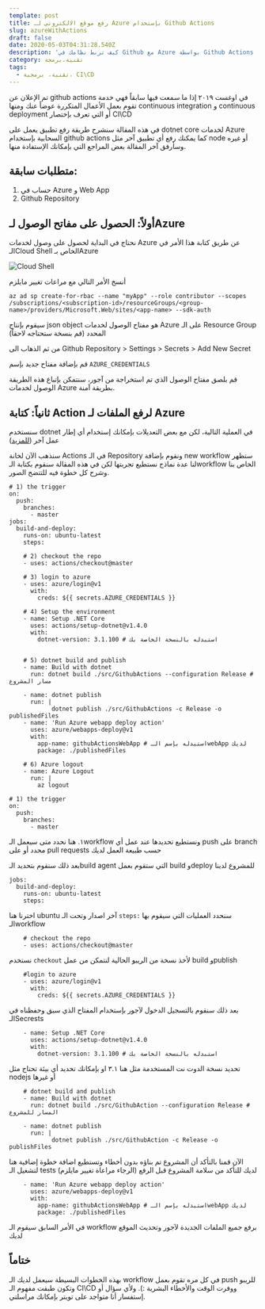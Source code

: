 ```yaml
---
template: post
title: رفع موقع الالكتروني لـ Azure بإستخدام Github Actions
slug: azureWithActions
draft: false
date: 2020-05-03T04:31:28.540Z
description: 'كيف تربط نظامك في Github مع Azure بواسطة Github Actions '
category: تقنية،برمجة
tags:
  - تقنية، برمجية، CI\CD
---
```

تم الإعلان عن github actions في اوغست ٢٠١٩ إذا ما سمعت فيها سابقاً فهي خدمة تقوم بعمل الأعمال المتكررة عوضاً عنك ومنها continuous integration و continuous deployment أو التي تعرف بإختصار CI\CD

في هذه المقالة سنشرح طريقة رفع تطبيق يعمل على dotnet core لخدمات Azure السحابية بإستخدام github actions كما يمكنك رفع أي تطبيق آخر مثل node أو غيره وسأرفق آخر المقالة بعض المراجع التي بإمكانك الإستفادة منها.

## متطلبات سابقة:

1. حساب في Azure و Web App
2. Github Repository


## أولاً: الحصول على مفاتح الوصول لـAzure

نحتاج في البداية لحصول على وصول لخدمات Azure عن طريق كتابة هذا الأمر في الـCloud Shell الخاص بـAzure 

![Cloud Shell](/media/screen-shot-2020-05-03-at-9.23.21-pm.png "Cloud Shell")

أنسخ الأمر التالي مع مراعات تغيير مايلزم

```
az ad sp create-for-rbac --name "myApp" --role contributor --scopes /subscriptions/<subscription-id>/resourceGroups/<group-name>/providers/Microsoft.Web/sites/<app-name> --sdk-auth
```

سيقوم بإنتاج json object هو مفتاح الوصول لخدمات Azure على الـ Resource Group المحدد (قم بنسخة ستحتاجه لاحقاً)

من ثم الذهاب الى Github Repository > Settings > Secrets > Add New Secret

قم بإضافة مفتاح جديد بإسم `AZURE_CREDENTIALS`

قم بلصق مفتاح الوصول الذي تم استخراجة من آجور، سنتمكن بإتباع هذه الطريقة الوصول لخدمات Azure بطريقة آمنة.

## ثانياً: كتابة Action لرفع الملفات لـ Azure

سنستخدم dotnet في العملية التالية، لكن مع بعض التعديلات بإمكانك إستخدام أي إطار عمل آخر ([للمزيد](https://docs.microsoft.com/en-us/azure/app-service/deploy-github-actions))

سنذهب الآن لخانة Actions في الـ Repository ونقوم بإضافة new workflow ستظهر لنا عدة نماذج نستطيع تجربتها لكن في هذه المقالة سنقوم بكتابة الـworkflow الخاص بنا وشرح كل خطوة فيه للتتضح الصور.

```
# 1) the trigger
on:
  push:
    branches:
      - master
jobs:
  build-and-deploy:
    runs-on: ubuntu-latest
    steps:

    # 2) checkout the repo
    - uses: actions/checkout@master
    
    # 3) login to azure
    - uses: azure/login@v1
      with:
        creds: ${{ secrets.AZURE_CREDENTIALS }}
    
    # 4) Setup the environment
    - name: Setup .NET Core
      uses: actions/setup-dotnet@v1.4.0
      with:
        dotnet-version: 3.1.100 # استبدله بالنسخة الخاصة بك

    
    # 5) dotnet build and publish
    - name: Build with dotnet
      run: dotnet build ./src/GithubActions --configuration Release # مسار المشروع

    - name: dotnet publish
      run: |
            dotnet publish ./src/GithubActions -c Release -o publishedFiles
    - name: 'Run Azure webapp deploy action'
      uses: azure/webapps-deploy@v1
      with: 
        app-name: githubActionsWebApp # استبدله بإسم الـwebApp لديك
        package: ./publishedFiles

    # 6) Azure logout 
    - name: Azure Logout
      run: |
        az logout 
```
```
# 1) the trigger
on:
  push:
    branches:
      - master
```
١. هنا نحدد متى سيعمل الـworkflow ونستطيع تحديدها عند عمل أي push على branch محدد أو على pull requests حسب طبيعة العمل لديك

بعد ذلك سنقوم بتحديد الـbuild agent التي ستقوم بعمل build وdeploy للمشروع لدينا

```
jobs:
  build-and-deploy:
    runs-on: ubuntu-latest
    steps:
```

اخترنا هنا ubuntu آخر اصدار وتحت الـ `steps:` سنحدد العمليات التي سيقوم بها الـworkflow

```
    # checkout the repo
    - uses: actions/checkout@master
```

نستخدم `checkout` لأخذ نسخة من الريبو الحالية لنتمكن من عمل build وpublish 

```
    #login to azure
    - uses: azure/login@v1
      with:
        creds: ${{ secrets.AZURE_CREDENTIALS }}
```

بعد ذلك سنقوم بالتسجيل الدخول لآجور بإستخدام المفتاح الذي سبق وحفظناه في الـSecrests 
```
    - name: Setup .NET Core
      uses: actions/setup-dotnet@v1.4.0
      with:
        dotnet-version: 3.1.100 # استبدله بالنسخة الخاصة بك
```
تحديد نسخة الدوت نت المستخدمة مثل هنا ٣.١ او بإمكانك تحديد أي بيئة تحتاج مثل nodejs أو غيرها

```
    # dotnet build and publish
    - name: Build with dotnet
      run: dotnet build ./src/GithubAction --configuration Release # المسار للمشروع

    - name: dotnet publish
      run: |
            dotnet publish ./src/GithubAction -c Release -o publishFiles
```

الآن قمنا بالتأكد أن المشروع تم بناؤه بدون أخطاء وتستطيع اضافة خطوة إضافية هنا لتشغيل الـ tests لديك للتأكد من سلامة المشروع قبل الرفع (الرجاء مراعاة تغيير مايلزم)

```
    - name: 'Run Azure webapp deploy action'
      uses: azure/webapps-deploy@v1
      with: 
        app-name: githubActionsWebApp # استبدله بإسم الـwebApp لديك
        package: ./publishedFiles
```
في الأمر السابق سيقوم الـ workflow برفع جميع الملفات الجديدة لآجور وتحديث الموقع لديك

## ختاماً
بهذه الخطوات البسيطة سيعمل لديك الـ workflow في كل مره تقوم بعمل push للريبو وتكون طبقت مفهوم الـ CI\CD ووفرت الوقت والأخطاء البشرية :). ولأي سؤال أو إستفسار أنا متواجد على تويتر بإمكانك مراسلتي.
